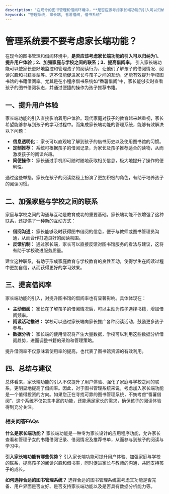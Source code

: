 ```yaml
---
description: "在现今的图书管理和借阅环境中，**是否应该考虑家长端功能的引入可以归纳为1、提升用户体验；2、加强家庭与学校之间的联系；3、提高借阅率。** 引入家长端功能可以使家长更好地监控和管理孩子的阅读行为，让他们了解孩子的借阅情况、阅读兴趣和书籍类型等。这不仅能促进家长与孩子之间的互动，还能有效提升学校图书馆的书籍借阅率。尤其是在小程序借书系统如“番薯借阅”中，家长能够实时查看孩子的图书借阅状态，并通过便捷的操作为孩子推荐书籍。"
keywords: "管理系统, 家长端, 番薯借阅, 借书系统"
---
```

# 管理系统要不要考虑家长端功能？

在现今的图书管理和借阅环境中，**是否应该考虑家长端功能的引入可以归纳为1、提升用户体验；2、加强家庭与学校之间的联系；3、提高借阅率。** 引入家长端功能可以使家长更好地监控和管理孩子的阅读行为，让他们了解孩子的借阅情况、阅读兴趣和书籍类型等。这不仅能促进家长与孩子之间的互动，还能有效提升学校图书馆的书籍借阅率。尤其是在小程序借书系统如“番薯借阅”中，家长能够实时查看孩子的图书借阅状态，并通过便捷的操作为孩子推荐书籍。

## 一、提升用户体验

家长端功能的引入直接影响着用户体验。现代家庭对孩子的教育越来越重视，家长希望能够参与到孩子的学习过程中。而集成家长端功能的管理系统，能够有效解决以下问题：

- **信息透明化：** 家长可以直观地了解到孩子的借书历史以及使用图书馆的习惯。
- **定制推荐：** 系统可根据孩子的借阅记录，为家长及孩子推荐适合的读物，从而激发孩子的阅读兴趣。
- **简便操作：** 家长通过手机即可随时随地获取相关信息，极大地提升了操作的便利性。

通过这些举措，家长在孩子的阅读路径上扮演了更加积极的角色，有助于培养孩子的阅读习惯。

## 二、加强家庭与学校之间的联系

家庭与学校之间的沟通与互动是教育成功的重要基础。家长端功能不仅增强了这种联系，还提供了一种新的互动方式：

- **借阅沟通：** 家长能够及时获得图书借阅的信息，便于与教师或图书管理员沟通，从而合作打造良好的阅读氛围。
- **反馈机制：** 通过家长端，家长可以直接反馈对图书馆服务的看法与建议，这将有助于学校改进服务质量。

建立这种联系，有助于形成家庭教育与学校教育的良性互动，使得学生在阅读过程中更加自信，从而获得更好的学习效果。

## 三、提高借阅率

家长端功能的引入，对提升图书馆的借阅率也有显著影响。具体体现在：

- **主动借阅：** 家长在了解孩子的借阅情况后，可以主动为孩子选择书籍，增加借阅频率。
- **阅读活动推进：** 学校可以通过家长端向家长推广各种阅读活动，鼓励更多孩子参与。
- **数据分析：** 家长端的使用情况将产生大量数据，学校可以利用这些数据分析借阅趋势，进而调整书籍的采购和管理策略。

提升借阅率不仅意味着使用率的提高，也代表了图书馆资源的有效利用。

## 四、总结与建议

总体看来，家长端功能的引入不仅提升了用户体验、强化了家庭与学校之间的联系，更明显地提高了借阅率。因此，对于图书管理系统来说，考虑加入家长端功能是一个值得投资的方向。如果您正在寻找可靠的图书管理系统，不妨考虑“番薯借阅”，这个系统不仅包含丰富的功能，还能满足家长的需求，确保孩子的阅读体验得到充分关注。

### 相关问答FAQs

**什么是家长端功能？**
家长端功能是一种专为家长设计的应用程序功能，允许家长查看和管理子女的书籍借阅记录、借阅情况及推荐书单，从而参与到孩子的阅读与学习中。

**引入家长端功能有哪些优势？**
引入家长端功能可提升用户体验、加强家庭与学校的联系，提高孩子的阅读兴趣和借书率，同时促进家长与教师的沟通，共同支持孩子的成长。

**如何选择合适的图书管理系统？**
选择合适的图书管理系统需考虑其功能是否完备、用户界面是否友好、是否支持家长端功能以及是否具有数据分析能力等。
